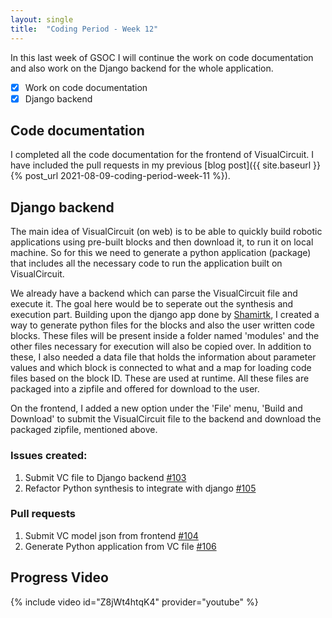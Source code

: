 ```yaml
---
layout: single
title:  "Coding Period - Week 12"
---
```


In this last week of GSOC I will continue the work on code documentation and also work on the Django backend for the whole application.
- [x] Work on code documentation
- [x] Django backend

## Code documentation
I completed all the code documentation for the frontend of VisualCircuit. I have included the pull requests in my previous [blog post]({{ site.baseurl }}{% post_url 2021-08-09-coding-period-week-11 %}).

## Django backend
The main idea of VisualCircuit (on web) is to be able to quickly build robotic applications using pre-built blocks and then download it, to run it on local machine. So for this we need to generate a python application (package) that includes all the necessary code to run the application built on VisualCircuit. 

We already have a backend which can parse the VisualCircuit file and execute it. The goal here would be to seperate out the synthesis and execution part. 
Building upon the django app done by [Shamirtk](https://github.com/Shahmirtk), I created a way to generate python files for the blocks and also the user written code blocks. These files will be present inside a folder named 'modules' and the other files necessary for execution will also be copied over. In addition to these, I also needed a data file that holds the information about parameter values and which block is connected to what and a map for loading code files based on the block ID. These are used at runtime. All these files are packaged into a zipfile and offered for download to the user.

On the frontend, I added a new option under the 'File' menu, 'Build and Download' to submit the VisualCircuit file to the backend and download the packaged zipfile, mentioned above.

### Issues created:
1. Submit VC file to Django backend [#103](https://github.com/JdeRobot/VisualCircuit/issues/103)
2. Refactor Python synthesis to integrate with django [#105](https://github.com/JdeRobot/VisualCircuit/issues/105)

### Pull requests
1. Submit VC model json from frontend [#104](https://github.com/JdeRobot/VisualCircuit/pull/104)
2. Generate Python application from VC file [#106](https://github.com/JdeRobot/VisualCircuit/pull/106)

## Progress Video

{% include video id="Z8jWt4htqK4" provider="youtube" %}